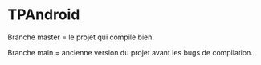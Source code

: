 # TPAndroid

Branche master = le projet qui compile bien.

Branche main = ancienne version du projet avant les bugs de compilation.

